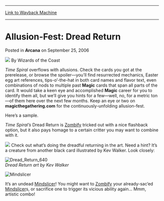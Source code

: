 
---
[Link to Wayback Machine](https://web.archive.org/web/20211207041451/https://magic.wizards.com/en/articles/archive/allusion-fest-dread-return-2006-09-25)

[_metadata_:author]:- "Wizards of the Coast"
[_metadata_:description]:- "Time Spiral overflows with allusions. Check the cards you got at the prerelease, or browse the spoiler—you’ll find resurrected mechanics, Easter egg art references, tips-o’-the-hat in both card names and flavor text, even combinations of nods to multiple past Magic cards that span all parts of the card. It would take a keen eye and accomplished Magic career for you to identify"
[_metadata_:generator]:- "Drupal 7 (http://drupal.org)"
[_metadata_:node]:- "703641"
[_metadata_:publish_date]:- "2006-09-25"
[_metadata_:source]:- "div-main-content"
[_metadata_:title]:- "Allusion-Fest: Dread Return"
[_metadata_:wayback_capture_timestamp]:- "2021-12-07 04:14:51"
[_metadata_:wayback_raw_url]:- "https://web.archive.org/web/20211207041451id_/https://magic.wizards.com/en/articles/archive/allusion-fest-dread-return-2006-09-25"
[_metadata_:wayback_url]:- "https://magic.wizards.com/en/articles/archive/allusion-fest-dread-return-2006-09-25"
---


Allusion-Fest: Dread Return
===========================



 Posted in **Arcana**
 on September 25, 2006 






![](https://media.magic.wizards.com/styles/auth_small/public/images/person/wizards_author.jpg)
By Wizards of the Coast












*Time Spiral* overflows with allusions. Check the cards you got at the prerelease, or browse the spoiler—you’ll find resurrected mechanics, Easter egg art references, tips-o’-the-hat in both card names and flavor text, even combinations of nods to multiple past **Magic** cards that span all parts of the card. It would take a keen eye and accomplished **Magic** career for you to identify them all, but we’ll give you hints for a few—well, no, for a metric ton—of them here over the next few months. Keep an eye or two on **magicthegathering.com** for the continuously-unfolding allusion-fest.


Here’s a sample.


*Time Spiral’s* Dread Return is [Zombify](https://gatherer.wizards.com/Pages/Card/Details.aspx?name=Zombify) tricked out with a nice flashback option, but it also pays homage to a certain critter you may want to combine with it.


![](https://media.magic.wizards.com/image_legacy_migration/magic/images/mtgcom/arcana1000/1170_DreadReturn.jpg)
Check out what’s doing the dreadful returning in the art. Need a hint? It’s a creature from another black card illustrated by Kev Walker. Look closely:


![Dread_Return_640](https://media.magic.wizards.com/image_legacy_migration/magic/images/cardart/TSP/Dread_Return_640.jpg)  
*Dread Return art by Kev Walker*
 


![Mindslicer](http://gatherer.wizards.com/Handlers/Image.ashx?type=card&name=Mindslicer)


It’s an undead [Mindslicer](https://gatherer.wizards.com/Pages/Card/Details.aspx?name=Mindslicer)! You might want to [Zombify](https://gatherer.wizards.com/Pages/Card/Details.aspx?name=Zombify) your already-sac’ed [Mindslicer](https://gatherer.wizards.com/Pages/Card/Details.aspx?name=Mindslicer)s, or sacrifice one to trigger its vicious ability again… Mmm, artistic combo!








